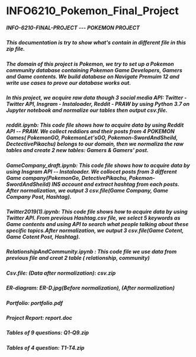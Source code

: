 # INFO6210_Pokemon_Final_Project
##### INFO-6210-FINAL-PROJECT --- POKEMON PROJECT

##### This documentation is try to show what's contain in different file in this zip file.

##### The domain of this project is Pokemon, we try to set up a Pokemon community database containing Pokemon Game Developers, Gamers and Game contents. We build database on Navigate Premuim 12 and write use cases to prove our database works out.

##### In this project, we acquire raw data though 3 social media API: Twitter - Twitter API, Insgram - Instaloader, Reddit - PRAW by using Python 3.7 on Jupyter notebook and normalize our tables then output csv.file. 

##### reddit.ipynb: This code file shows how to acquire data by using Reddit API -- PRAW. We collect reddiors and their posts from 4 POKEMON Games( PokemonGO, PokemonLet'sGO, Pokemon-SwordAndSheild, DectectivePikachu) belongs to our domain, then we normaliza the raw tables and create 2 new tables: Gamers & Gamers' post.

##### GameCompany_draft.ipynb: This code file shows how to acquire data by using Insgram API -- Instaloader. We collocet posts from 3 different Game company(PokemonGo, DetectivePikachu, Pokemon-SwordAndSheild) INS account and extract hashtag from each posts. After normalization, we output 3 csv.file(Game Company, Game Company Post, Hashtag).

##### Twitter2019(1).ipynb:  This code file shows how to acquire data by using Twitter API. From previous Hashtag.csv file, we select 5 keywords as Game contents and using API to search what people talking about these specific topics.After normalization, we output 3 csv.file(Game Cotent, Game Cotent Post, Hashtag).

##### RelationshipAndCommunity.ipynb : This code file we use data from previous file and creat 2 table ( relationship, community)

##### Csv.file: (Data after normalization): csv.zip

##### ER-diagram: ER-D.jpg(Before normalization),  (After normalization)

##### Portfolio: portfolio.pdf

##### Project Report: report.doc

##### Tables of 9 questions: Q1-Q9.zip

##### Tables of 4 question: T1-T4.zip
